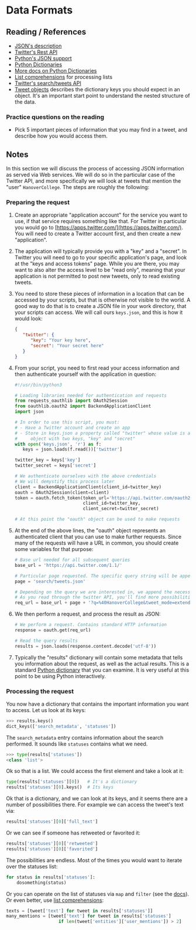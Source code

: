 # Data Formats

## Reading / References

- [JSON's description](http://json.org/)
- [Twitter's Rest API](https://dev.twitter.com/rest/public)
- [Python's JSON support](https://docs.python.org/3/library/json.html)
- [Python Dictionaries](https://docs.python.org/3/tutorial/datastructures.html#dictionaries)
- [More docs on Python Dictionaries](https://docs.python.org/3/library/stdtypes.html#typesmapping)
- [List comprehensions](https://docs.python.org/2/tutorial/datastructures.html#tut-listcomps) for processing lists
- [Twitter's search/tweets API](https://dev.twitter.com/rest/reference/get/search/tweets)
- [Tweet objects](https://dev.twitter.com/overview/api/tweets) describes the dictionary keys you should expect in an object. It's an important start point to understand the nested structure of the data.

### Practice questions on the reading

- Pick 5 important pieces of information that you may find in a tweet, and describe how you would access them.

## Notes

In this section we will discuss the process of accessing JSON information as served via Web services. We will do so in the particular case of the Twitter API, and more specifically we will look at tweets that mention the "user" `HanoverCollege`. The steps are roughly the following:

### Preparing the request

1. Create an appropriate "application account" for the service you want to use, if that service requires something like that. For Twitter in particular you would go to [https://apps.twitter.com/](https://apps.twitter.com/). You will need to create a Twitter account first, and then create a new "application".
2. The application will typically provide you with a "key" and a "secret". In Twitter you will need to go to your specific application's page, and look at the "keys and access tokens" page. While you are there, you may want to also alter the access level to be "read only", meaning that your application is not permitted to post new tweets, only to read existing tweets.
3. You need to store these pieces of information in a location that can be accessed by your scripts, but that is otherwise not visible to the world. A good way to do that is to create a JSON file in your work directory, that your scripts can access. We will call ours `keys.json`, and this is how it would look:

    ```json
    {
       "twitter": {
          "key": "Your key here",
          "secret": "Your secret here"
       }
    }
    ```
4. From your script, you need to first read your access information and then authenticate yourself with the application in question:

    ```python
    #!/usr/bin/python3

    # Loading libraries needed for authentication and requests
    from requests_oauthlib import OAuth2Session
    from oauthlib.oauth2 import BackendApplicationClient
    import json

    # In order to use this script, you must:
    # - Have a Twitter account and create an app
    # - Store in keys.json a property called "twitter" whose value is an
    #     object with two keys, "key" and "secret"
    with open('keys.json', 'r') as f:
       keys = json.loads(f.read())['twitter']

    twitter_key = keys['key']
    twitter_secret = keys['secret']

    # We authenticate ourselves with the above credentials
    # We will demystify this process later
    client = BackendApplicationClient(client_id=twitter_key)
    oauth = OAuth2Session(client=client)
    token = oauth.fetch_token(token_url='https://api.twitter.com/oauth2/token',
                              client_id=twitter_key,
                              client_secret=twitter_secret)

    # At this point the "oauth" object can be used to make requests
    ```
5. At the end of the above lines, the "oauth" object represents an authenticated client that you can use to make further requests. Since many of the requests will have a URL in common, you should create some variables for that purpose:

    ```python
    # Base url needed for all subsequent queries
    base_url = 'https://api.twitter.com/1.1/'

    # Particular page requested. The specific query string will be appended to that.
    page = 'search/tweets.json'

    # Depending on the query we are interested in, we append the necessary string
    # As you read through the twitter API, you'll find more possibilities
    req_url = base_url + page + '?q=%40HanoverCollege&tweet_mode=extended'
    ```
6. We then perform a request, and process the result as JSON:

    ```python
    # We perform a request. Contains standard HTTP information
    response = oauth.get(req_url)

    # Read the query results
    results = json.loads(response.content.decode('utf-8'))
    ```
7. Typically the "results" dictionary will contain some metadata that tells you information about the request, as well as the actual results. This is a standard [Python dictionary](https://docs.python.org/3/tutorial/datastructures.html#dictionaries) that you can examine. It is very useful at this point to be using Python interactively.

### Processing the request

You now have a dictionary that contains the important information you want to access. Let us look at its keys:

```python
>>> results.keys()
dict_keys(['search_metadata', 'statuses'])
```

The `search_metadata` entry contains information about the search performed. It sounds like `statuses` contains what we need.

```python
>>> type(results['statuses'])
<class 'list'>
```

Ok so that is a list. We could access the first element and take a look at it:

```python
type(results['statuses'][0])   # It's a dictionary
results['statuses'][0].keys()  # Its keys
```

Ok that is a dictionary, and we can look at its keys, and it seems there are a number of possibilities there. For example we can access the tweet's text via:
```python
results['statuses'][0]['full_text']
```

Or we can see if someone has retweeted or favorited it:
```python
results['statuses'][0]['retweeted']
results['statuses'][0]['favorited']
```

The possibilities are endless. Most of the times you would want to iterate over the statuses list:

```python
for status in results['statuses']:
    dosomething(status)
```

Or you can operate on the list of statuses via `map` and `filter` (see the [docs](https://docs.python.org/2/library/functions.html)). Or even better, use [list comprehensions](https://docs.python.org/2/tutorial/datastructures.html#tut-listcomps):

```python
texts = [tweet['text'] for tweet in results['statuses']]
many_mentions = [tweet['text'] for tweet in results['statuses']
                    if len(tweet['entities']['user_mentions']) > 2]
```
